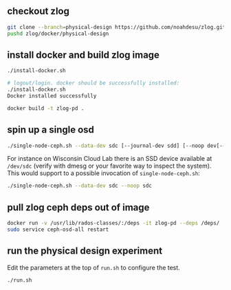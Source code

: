 ## checkout zlog

```bash
git clone --branch=physical-design https://github.com/noahdesu/zlog.git
pushd zlog/docker/physical-design
```

## install docker and build zlog image

```bash
./install-docker.sh

# logout/login. docker should be successfully installed:
./install-docker.sh 
Docker installed successfully

docker build -t zlog-pd .
```


## spin up a single osd

```bash
./single-node-ceph.sh --data-dev sdc [--journal-dev sdd] [--noop dev[--noop dev ...]]
```

For instance on Wisconsin Cloud Lab there is an SSD device available at `/dev/sdc` (verify with dmesg or your favorite way to inspect the system). This would support to a possible invocation of `single-node-ceph.sh`:

```bash
./single-node-ceph.sh --data-dev sdc --noop sdc
```

## pull zlog ceph deps out of image

```bash
docker run -v /usr/lib/rados-classes/:/deps -it zlog-pd --deps /deps/
sudo service ceph-osd-all restart
```

## run the physical design experiment

Edit the parameters at the top of `run.sh` to configure the test.

```bash
./run.sh
```

